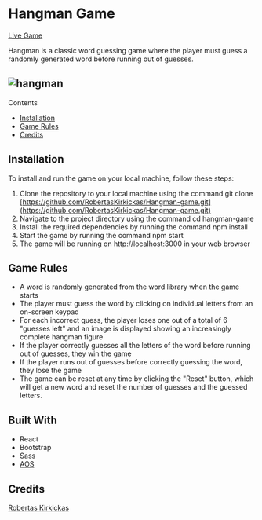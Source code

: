 # Hangman Game

[Live Game](https://robertas-kirkickas-hangman-game.netlify.app/)

Hangman is a classic word guessing game where the player must guess a randomly generated word before running out of guesses.

## ![hangman](https://user-images.githubusercontent.com/121698117/213841310-f8f06ef7-a779-433e-84cd-95f8efb7007b.png)



Contents
- [Installation](#installation)
- [Game Rules](#game-rules)
- [Credits](#credits)

## Installation
To install and run the game on your local machine, follow these steps:

1. Clone the repository to your local machine using the command git clone [https://github.com/RobertasKirkickas/Hangman-game.git](https://github.com/RobertasKirkickas/Hangman-game.git)
2. Navigate to the project directory using the command cd hangman-game
3. Install the required dependencies by running the command npm install
4. Start the game by running the command npm start
5. The game will be running on http://localhost:3000 in your web browser

## Game Rules

- A word is randomly generated from the word library when the game starts
- The player must guess the word by clicking on individual letters from an on-screen keypad
- For each incorrect guess, the player loses one out of a total of 6 "guesses left" and an image is displayed showing an increasingly complete hangman figure
- If the player correctly guesses all the letters of the word before running out of guesses, they win the game
- If the player runs out of guesses before correctly guessing the word, they lose the game
- The game can be reset at any time by clicking the "Reset" button, which will get a new word and reset the number of guesses and the guessed letters.

## Built With
- React
- Bootstrap
- Sass
- [AOS](https://github.com/michalsnik/aos#animations)

## Credits
[Robertas Kirkickas](https://github.com/RobertasKirkickas)
